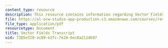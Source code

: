 ```yaml
---
content_type: resource
description: This resource contains information regarding Vector Fields.
file: https://ol-ocw-studio-app-production.s3.amazonaws.com/courses/res-tll-004-stem-concept-videos-fall-2013/7385e320ac09e2fc7e246ec8a211d697_MITRES_TLL-004F13_VectrFie.pdf
file_type: application/pdf
resourcetype: Document
title: Vector Fields Transcript
uid: 7385e320-ac09-e2fc-7e24-6ec8a211d697
---
```

